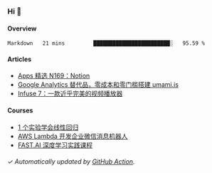 ### Hi 👋

#### Overview

<!--START_SECTION:waka-->
```text
Markdown   21 mins         ████████████████████████░   95.59 % 
```
<!--END_SECTION:waka-->

#### Articles

<!-- BLOG:START -->
- [Apps 精选 N169：Notion](https://huhuhang.com/post/product-hunt/product-hunt-n169?from=github)
- [Google Analytics 替代品，零成本和零门槛搭建 umami.is](https://huhuhang.com/post/sspai/68721?from=github)
- [Infuse 7：一款近乎完美的视频播放器](https://huhuhang.com/post/sspai/68706?from=github)<!-- BLOG:END -->

#### Courses

<!-- SYL:START -->
- [1 个实验学会线性回归](https://lanqiao.cn/courses/4855)
- [AWS Lambda 开发企业微信消息机器人](https://lanqiao.cn/courses/2868)
- [FAST.AI 深度学习实践课程](https://lanqiao.cn/courses/1445)
<!-- SYL:END -->

###### ✓ Automatically updated by [GitHub Action](https://github.com/huhuhang/huhuhang/actions).
